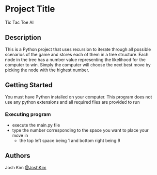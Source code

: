 # Project Title

Tic Tac Toe AI

## Description

This is a Python project that uses recursion to iterate through all possible scenarios of the game and stores each of them in a tree structure.
Each node in the tree has a number value representing the likelihood for the computer to win. Simply the computer will choose the next best move by picking the node with the highest number.

## Getting Started

You must have Python installed on your computer. This program does not use any python extensions and all required files are provided to run

### Executing program

* execute the main.py file
* type the number corresponding to the space you want to place your move in
    * the top left space being 1 and bottom right being 9

## Authors

Josh Kim
[@JoshKim](https://linkedin.com/in/joshkimsjk/)
